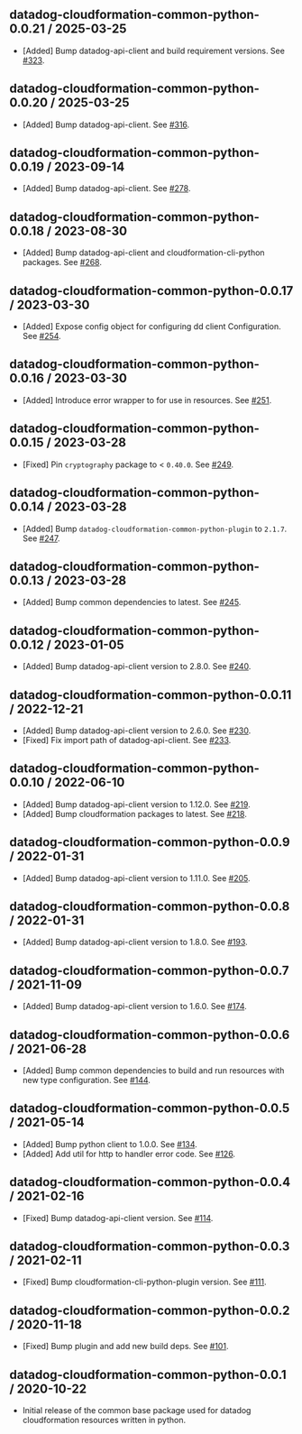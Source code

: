 ## datadog-cloudformation-common-python-0.0.21 / 2025-03-25

* [Added] Bump datadog-api-client and build requirement versions. See [#323](https://github.com/DataDog/datadog-cloudformation-resources/pull/323).

## datadog-cloudformation-common-python-0.0.20 / 2025-03-25

* [Added] Bump datadog-api-client. See [#316](https://github.com/DataDog/datadog-cloudformation-resources/pull/316).

## datadog-cloudformation-common-python-0.0.19 / 2023-09-14

* [Added] Bump datadog-api-client. See [#278](https://github.com/DataDog/datadog-cloudformation-resources/pull/278).

## datadog-cloudformation-common-python-0.0.18 / 2023-08-30

* [Added] Bump datadog-api-client and cloudformation-cli-python packages. See [#268](https://github.com/DataDog/datadog-cloudformation-resources/pull/268).

## datadog-cloudformation-common-python-0.0.17 / 2023-03-30

* [Added] Expose config object for configuring dd client Configuration. See [#254](https://github.com/DataDog/datadog-cloudformation-resources/pull/254).

## datadog-cloudformation-common-python-0.0.16 / 2023-03-30

* [Added] Introduce error wrapper to for use in resources. See [#251](https://github.com/DataDog/datadog-cloudformation-resources/pull/251).

## datadog-cloudformation-common-python-0.0.15 / 2023-03-28

* [Fixed] Pin `cryptography` package to < `0.40.0`. See [#249](https://github.com/DataDog/datadog-cloudformation-resources/pull/249).

## datadog-cloudformation-common-python-0.0.14 / 2023-03-28

* [Added] Bump `datadog-cloudformation-common-python-plugin` to `2.1.7`. See [#247](https://github.com/DataDog/datadog-cloudformation-resources/pull/247).

## datadog-cloudformation-common-python-0.0.13 / 2023-03-28

* [Added] Bump common dependencies to latest. See [#245](https://github.com/DataDog/datadog-cloudformation-resources/pull/245).

## datadog-cloudformation-common-python-0.0.12 / 2023-01-05

* [Added] Bump datadog-api-client version to 2.8.0. See [#240](https://github.com/DataDog/datadog-cloudformation-resources/pull/240).

## datadog-cloudformation-common-python-0.0.11 / 2022-12-21

* [Added] Bump datadog-api-client version to 2.6.0. See [#230](https://github.com/DataDog/datadog-cloudformation-resources/pull/230).
* [Fixed] Fix import path of datadog-api-client. See [#233](https://github.com/DataDog/datadog-cloudformation-resources/pull/233).

## datadog-cloudformation-common-python-0.0.10 / 2022-06-10

* [Added] Bump datadog-api-client version to 1.12.0. See [#219](https://github.com/DataDog/datadog-cloudformation-resources/pull/219).
* [Added] Bump cloudformation packages to latest. See [#218](https://github.com/DataDog/datadog-cloudformation-resources/pull/218).

## datadog-cloudformation-common-python-0.0.9 / 2022-01-31

* [Added] Bump datadog-api-client version to 1.11.0. See [#205](https://github.com/DataDog/datadog-cloudformation-resources/pull/205).

## datadog-cloudformation-common-python-0.0.8 / 2022-01-31

* [Added] Bump datadog-api-client version to 1.8.0. See [#193](https://github.com/DataDog/datadog-cloudformation-resources/pull/193).

## datadog-cloudformation-common-python-0.0.7 / 2021-11-09

* [Added] Bump datadog-api-client version to 1.6.0. See [#174](https://github.com/DataDog/datadog-cloudformation-resources/pull/174).

## datadog-cloudformation-common-python-0.0.6 / 2021-06-28

* [Added] Bump common dependencies to build and run resources with new type configuration. See [#144](https://github.com/DataDog/datadog-cloudformation-resources/pull/144).

## datadog-cloudformation-common-python-0.0.5 / 2021-05-14

* [Added] Bump python client to 1.0.0. See [#134](https://github.com/DataDog/datadog-cloudformation-resources/pull/134).
* [Added] Add util for http to handler error code. See [#126](https://github.com/DataDog/datadog-cloudformation-resources/pull/126).

## datadog-cloudformation-common-python-0.0.4 / 2021-02-16

* [Fixed] Bump datadog-api-client version. See [#114](https://github.com/DataDog/datadog-cloudformation-resources/pull/114).

## datadog-cloudformation-common-python-0.0.3 / 2021-02-11

* [Fixed] Bump cloudformation-cli-python-plugin version. See [#111](https://github.com/DataDog/datadog-cloudformation-resources/pull/111).

## datadog-cloudformation-common-python-0.0.2 / 2020-11-18

* [Fixed] Bump plugin and add new build deps. See [#101](https://github.com/DataDog/datadog-cloudformation-resources/pull/101).

## datadog-cloudformation-common-python-0.0.1 / 2020-10-22

* Initial release of the common base package used for datadog cloudformation resources written in python.
